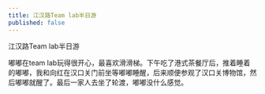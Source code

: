 ```yaml
---
title: 江汉路Team lab半日游
published: false
---
```

江汉路Team lab半日游

嘟嘟在team lab玩得很开心，最喜欢滑滑梯。下午吃了港式茶餐厅后，推着睡着的嘟嘟，我和向红在汉口关门前坐等嘟嘟睡醒，后来顺便参观了汉口关博物馆，然后嘟嘟就醒了。最后一家人去坐了轮渡，嘟嘟没什么感觉。
